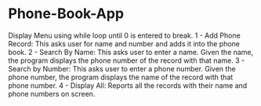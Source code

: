  # Phone-Book-App
 Display Menu using while loop until 0 is entered to break.
 1 - Add Phone Record: This asks user for name and number and adds it into the phone book.
 2 - Search By Name: This asks user to enter a name. Given the name, the program displays the phone number of the record with that name.
 3 - Search by Number: This asks user to enter a phone number. Given the phone number, the program displays the name of the record with that phone number.
 4 - Display All: Reports all the records with their name and phone numbers on screen.
